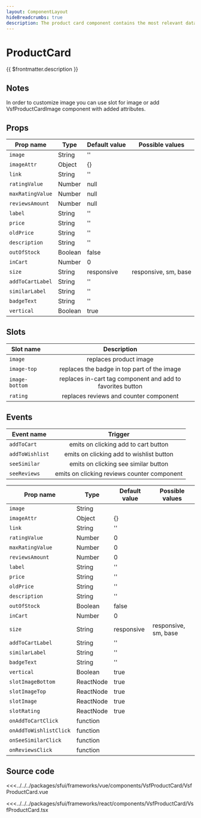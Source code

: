 ```yaml
---
layout: ComponentLayout
hideBreadcrumbs: true
description: The product card component contains the most relevant data about the product. The most popular are the product's snapshot, name and price. It also includes a direct add to cart button and reviews component. The component can be displayed in vertical and horizontal variant.
---
```

# ProductCard

{{ $frontmatter.description }}

<Generate style="height:900px" />

## Notes

 In order to customize image you can use slot for image or add VsfProductCardImage component with added attributes. 

## Props

<!-- vue -->

| Prop name       | Type     | Default value | Possible values                        |
| --------------- | -------- | ------------- | -------------------------------------- |
| `image`         | String   | ''            |                                        |
| `imageAttr`     | Object   | {}            |                                        |
| `link`          | String   | ''            |                                        |
| `ratingValue`   | Number   | null          |                                        |
| `maxRatingValue`| Number   | null          |                                        |
| `reviewsAmount` | Number   | null          |                                        |
| `label`         | String   | ''            |                                        |
| `price`         | String   | ''            |                                        |
| `oldPrice`      | String   | ''            |                                        |
| `description`   | String   | ''            |                                        |
| `outOfStock`    | Boolean  | false         |                                        |
| `inCart`        | Number   | 0             |                                        |
| `size`          | String   | responsive    |  responsive, sm, base                  |
| `addToCartLabel`| String   | ''            |                                        |
| `similarLabel`  | String   | ''            |                                        |
| `badgeText`     | String   | ''            |                                        |
| `vertical`      | Boolean  | true          |                                        |


## Slots

| Slot name     |            Description                                     |
| ------------- | :--------------------------------------------------------: |
| `image`       | replaces product image                                     |
| `image-top`   | replaces the badge in top part of the image                |
| `image-bottom`| replaces in-cart tag component and add to favorites button |
| `rating`      | replaces reviews and counter component                     |

## Events

| Event name        |            Trigger                         |
| ----------------- | :----------------------------------------: |
| `addToCart`       | emits on clicking add to cart button       |
| `addToWishlist`   | emits on clicking add to wishlist button   |
| `seeSimilar`      | emits on clicking see similar button       |
| `seeReviews`      | emits on clicking reviews counter component|

<!-- end vue -->

<!-- react -->

| Prop name       | Type     | Default value | Possible values                        |
| --------------- | -------- | ------------- | -------------------------------------- |
| `image`         | String   |               |                                        |
| `imageAttr`     | Object   | {}            |                                        |
| `link`          | String   | ''            |                                        |
| `ratingValue`   | Number   | 0             |                                        |
| `maxRatingValue`| Number   | 0             |                                        |
| `reviewsAmount` | Number   | 0             |                                        |
| `label`         | String   | ''            |                                        |
| `price`         | String   | ''            |                                        |
| `oldPrice`      | String   | ''            |                                        |
| `description`   | String   | ''            |                                        |
| `outOfStock`    | Boolean  | false         |                                        |
| `inCart`        | Number   | 0             |                                        |
| `size`          | String   | responsive    |  responsive, sm, base                  |
| `addToCartLabel`| String   | ''            |                                        |
| `similarLabel`  | String   | ''            |                                        |
| `badgeText`     | String   | ''            |                                        |
| `vertical`      | Boolean  | true          |                                        |
| `slotImageBottom`| ReactNode  | true       |                                        |
| `slotImageTop`  | ReactNode   | true       |                                        |
| `slotImage`     | ReactNode   | true       |                                        |
| `slotRating`    | ReactNode   | true       |                                        |
| `onAddToCartClick`|  function   |          |                                        |
| `onAddToWishlistClick`|  function   |      |                                        |
| `onSeeSimilarClick`   |  function   |      |                                        |
| `onReviewsClick`      |  function   |      |                                        |

<!-- end react -->

## Source code

<!-- vue -->
<<<../../../packages/sfui/frameworks/vue/components/VsfProductCard/VsfProductCard.vue
<!-- end vue -->
<!-- react -->
<<<../../../packages/sfui/frameworks/react/components/VsfProductCard/VsfProductCard.tsx
<!-- end react -->